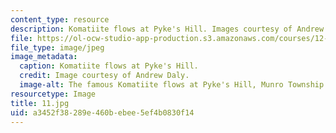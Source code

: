 ```yaml
---
content_type: resource
description: Komatiite flows at Pyke's Hill. Images courtesy of Andrew Daly.
file: https://ol-ocw-studio-app-production.s3.amazonaws.com/courses/12-753-geodynamics-seminar-spring-2005/a3452f38289e460bebee5ef4b0830f14_11.jpg
file_type: image/jpeg
image_metadata:
  caption: Komatiite flows at Pyke's Hill.
  credit: Image courtesy of Andrew Daly.
  image-alt: The famous Komatiite flows at Pyke's Hill, Munro Township Ontario.
resourcetype: Image
title: 11.jpg
uid: a3452f38-289e-460b-ebee-5ef4b0830f14
---
```

